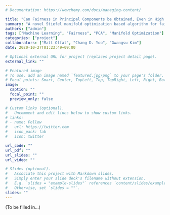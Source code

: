 ```yaml
---
# Documentation: https://wowchemy.com/docs/managing-content/

title: "Can Fairness in Principal Components be Obtained, Even in High Dimensions?"
summary: "A novel Stiefel manifold optimization based algorithm for fair PCA that has several benefits over the existing SDP-based algorithm."
authors: ["admin"]
tags: ["Machine Learning", "Fairness", "PCA", "Manifold Optimization"]
categories: ["project"]
collaborators: ["Matt Olfat", "Chang D. Yoo", "Gwangsu Kim"]
date: 2020-10-27T01:23:49+09:00

# Optional external URL for project (replaces project detail page).
external_link: ""

# Featured image
# To use, add an image named `featured.jpg/png` to your page's folder.
# Focal points: Smart, Center, TopLeft, Top, TopRight, Left, Right, BottomLeft, Bottom, BottomRight.
image:
  caption: ""
  focal_point: ""
  preview_only: false

# Custom links (optional).
#   Uncomment and edit lines below to show custom links.
# links:
# - name: Follow
#   url: https://twitter.com
#   icon_pack: fab
#   icon: twitter

url_code: ""
url_pdf: ""
url_slides: ""
url_video: ""

# Slides (optional).
#   Associate this project with Markdown slides.
#   Simply enter your slide deck's filename without extension.
#   E.g. `slides = "example-slides"` references `content/slides/example-slides.md`.
#   Otherwise, set `slides = ""`.
slides: ""
---
```


(To be filled in...)